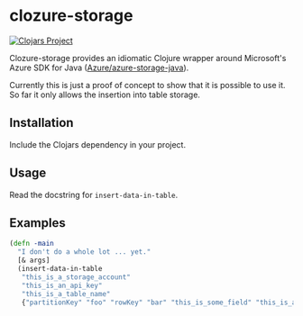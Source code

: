 # clozure-storage

[![Clojars Project](http://clojars.org/org.tiago/clozure-storage/latest-version.svg)](http://clojars.org/org.tiago/clozure-storage)

Clozure-storage provides an idiomatic Clojure wrapper around Microsoft's Azure SDK for Java ([Azure/azure-storage-java](https://github.com/Azure/azure-storage-java)).

Currently this is just a proof of concept to show that it is possible to use it. So far it only allows the insertion into table storage.

## Installation

Include the Clojars dependency in your project.

## Usage

Read the docstring for ```insert-data-in-table```.

## Examples

```clojure
(defn -main
  "I don't do a whole lot ... yet."
  [& args]
  (insert-data-in-table
   "this_is_a_storage_account"
   "this_is_an_api_key"
   "this_is_a_table_name"
   {"partitionKey" "foo" "rowKey" "bar" "this_is_some_field" "this_is_a_value"}))
```
